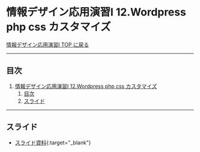 # 情報デザイン応用演習I 12.Wordpress php css カスタマイズ

[情報デザイン応用演習I TOP に戻る](./index.md)

---

## 目次

1. [情報デザイン応用演習I 12.Wordpress php css カスタマイズ](#情報デザイン応用演習i-12wordpress-php-css-カスタマイズ)
   1. [目次](#目次)
   2. [スライド](#スライド)

---

## スライド

- [スライド資料](./ida_12slide.pdf){:target="_blank"}

